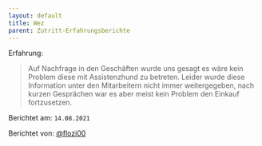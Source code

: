 ```yaml
---
layout: default
title: Wez
parent: Zutritt-Erfahrungsberichte
---
```


Erfahrung: 

> Auf Nachfrage in den Geschäften wurde uns gesagt es wäre kein Problem diese mit Assistenzhund zu betreten.
> Leider wurde diese Information unter den Mitarbeitern nicht immer weitergegeben, nach kurzen Gesprächen war es aber meist kein Problem den Einkauf fortzusetzen.


Berichtet am: `14.08.2021`

Berichtet von: [@flozi00](https://github.com/flozi00)

